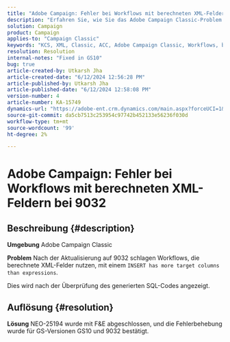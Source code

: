 ```yaml
---
title: "Adobe Campaign: Fehler bei Workflows mit berechneten XML-Feldern bei 9032"
description: "Erfahren Sie, wie Sie das Adobe Campaign Classic-Problem nach der Aktualisierung auf 9032 lösen können."
solution: Campaign
product: Campaign
applies-to: "Campaign Classic"
keywords: "KCS, XML, Classic, ACC, Adobe Campaign Classic, Workflows, berechnete XML-Felder, Fehler, 9032"
resolution: Resolution
internal-notes: "Fixed in GS10"
bug: true
article-created-by: Utkarsh Jha
article-created-date: "6/12/2024 12:56:28 PM"
article-published-by: Utkarsh Jha
article-published-date: "6/12/2024 12:58:08 PM"
version-number: 4
article-number: KA-15749
dynamics-url: "https://adobe-ent.crm.dynamics.com/main.aspx?forceUCI=1&pagetype=entityrecord&etn=knowledgearticle&id=9370c82c-bb28-ef11-840a-00224808decd"
source-git-commit: da5cb7513c253954c97742b452133e56236f030d
workflow-type: tm+mt
source-wordcount: '99'
ht-degree: 2%

---
```


# Adobe Campaign: Fehler bei Workflows mit berechneten XML-Feldern bei 9032

## Beschreibung {#description}


<b>Umgebung</b>
Adobe Campaign Classic

<b>Problem</b>
Nach der Aktualisierung auf 9032 schlagen Workflows, die berechnete XML-Felder nutzen, mit einem `INSERT has more target columns than expressions`.

Dies wird nach der Überprüfung des generierten SQL-Codes angezeigt.




## Auflösung {#resolution}


<b>Lösung</b>
NEO-25194 wurde mit F&amp;E abgeschlossen, und die Fehlerbehebung wurde für GS-Versionen GS10 und 9032 bestätigt.
